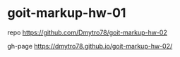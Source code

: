 # goit-markup-hw-01

repo https://github.com/Dmytro78/goit-markup-hw-02

gh-page https://dmytro78.github.io/goit-markup-hw-02/
